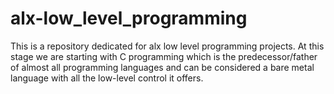 # alx-low_level_programming
This is a repository dedicated for alx low level programming projects. At this stage we are starting with C programming which is the predecessor/father of almost all programming languages and can be considered a bare metal language with all the low-level control it offers.
